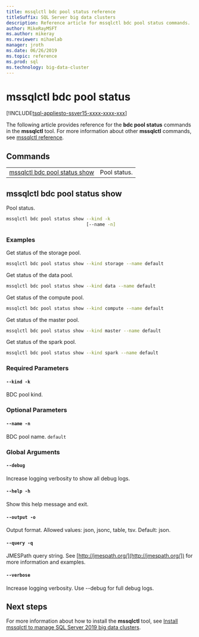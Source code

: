 ```yaml
---
title: mssqlctl bdc pool status reference
titleSuffix: SQL Server big data clusters
description: Reference article for mssqlctl bdc pool status commands.
author: MikeRayMSFT
ms.author: mikeray
ms.reviewer: mihaelab
manager: jroth
ms.date: 06/26/2019
ms.topic: reference
ms.prod: sql
ms.technology: big-data-cluster
---
```


# mssqlctl bdc pool status

[!INCLUDE[tsql-appliesto-ssver15-xxxx-xxxx-xxx](../includes/tsql-appliesto-ssver15-xxxx-xxxx-xxx.md)]

The following article provides reference for the **bdc pool status** commands in the **mssqlctl** tool. For more information about other **mssqlctl** commands, see [mssqlctl reference](reference-mssqlctl.md).

## Commands
|     |     |
| --- | --- |
[mssqlctl bdc pool status show](#mssqlctl-bdc-pool-status-show) | Pool status.
## mssqlctl bdc pool status show
Pool status.
```bash
mssqlctl bdc pool status show --kind -k 
                              [--name -n]
```
### Examples
Get status of the storage pool.
```bash
mssqlctl bdc pool status show --kind storage --name default
```
Get status of the data pool.
```bash
mssqlctl bdc pool status show --kind data --name default
```
Get status of the compute pool.
```bash
mssqlctl bdc pool status show --kind compute --name default
```
Get status of the master pool.
```bash
mssqlctl bdc pool status show --kind master --name default
```
Get status of the spark pool.
```bash
mssqlctl bdc pool status show --kind spark --name default
```
### Required Parameters
#### `--kind -k`
BDC pool kind.
### Optional Parameters
#### `--name -n`
BDC pool name.
`default`
### Global Arguments
#### `--debug`
Increase logging verbosity to show all debug logs.
#### `--help -h`
Show this help message and exit.
#### `--output -o`
Output format.  Allowed values: json, jsonc, table, tsv.  Default: json.
#### `--query -q`
JMESPath query string. See [http://jmespath.org/](http://jmespath.org/]) for more information and examples.
#### `--verbose`
Increase logging verbosity. Use --debug for full debug logs.

## Next steps

For more information about how to install the **mssqlctl** tool, see [Install mssqlctl to manage SQL Server 2019 big data clusters](deploy-install-mssqlctl.md).